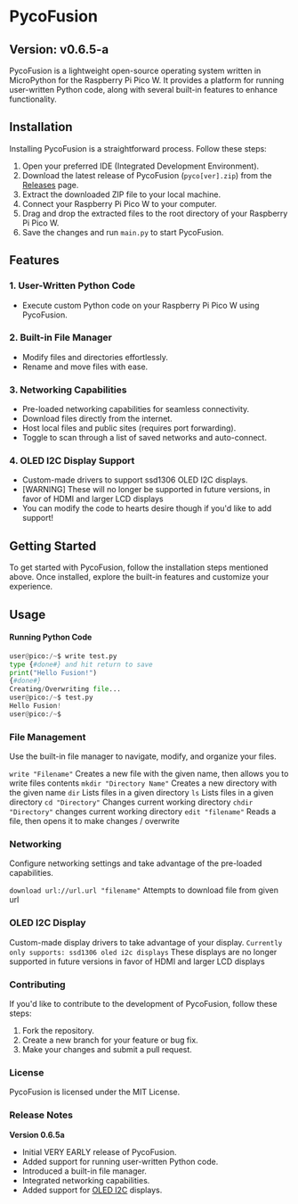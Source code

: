 # PycoFusion

## Version: v0.6.5-a

PycoFusion is a lightweight open-source operating system written in MicroPython for the Raspberry Pi Pico W. It provides a platform for running user-written Python code, along with several built-in features to enhance functionality.

## Installation

Installing PycoFusion is a straightforward process. Follow these steps:

1. Open your preferred IDE (Integrated Development Environment).
2. Download the latest release of PycoFusion (`pyco[ver].zip`) from the [Releases](https://github.com/DaSh1101/pyco-fusion/releases) page.
3. Extract the downloaded ZIP file to your local machine.
4. Connect your Raspberry Pi Pico W to your computer.
5. Drag and drop the extracted files to the root directory of your Raspberry Pi Pico W.
6. Save the changes and run `main.py` to start PycoFusion.

## Features

### 1. User-Written Python Code
- Execute custom Python code on your Raspberry Pi Pico W using PycoFusion.

### 2. Built-in File Manager
- Modify files and directories effortlessly.
- Rename and move files with ease.

### 3. Networking Capabilities
- Pre-loaded networking capabilities for seamless connectivity.
- Download files directly from the internet.
- Host local files and public sites (requires port forwarding).
- Toggle to scan through a list of saved networks and auto-connect.

### 4. OLED I2C Display Support
- Custom-made drivers to support ssd1306 OLED I2C displays.
- [WARNING] These will no longer be supported in future versions, in favor of HDMI and larger LCD displays
- You can modify the code to hearts desire though if you'd like to add support!
## Getting Started

To get started with PycoFusion, follow the installation steps mentioned above. Once installed, explore the built-in features and customize your experience.

## Usage

#### Running Python Code
```python
user@pico:/~$ write test.py
type {#done#} and hit return to save
print("Hello Fusion!")
{#done#}
Creating/Overwriting file...
user@pico:/~$ test.py
Hello Fusion!
user@pico:/~$
```

### File Management
Use the built-in file manager to navigate, modify, and organize your files.

`write "Filename"` Creates a new file with the given name, then allows you to write files contents
`mkdir "Directory Name"` Creates a new directory with the given name
`dir` Lists files in a given directory
`ls` Lists files in a given directory
`cd "Directory"` Changes current working directory
`chdir "Directory"` changes current working directory
`edit "filename"` Reads a file, then opens it to make changes / overwrite

### Networking
Configure networking settings and take advantage of the pre-loaded capabilities.

`download url://url.url "filename"` Attempts to download file from given url

### OLED I2C Display
Custom-made display drivers to take advantage of your display.
`Currently only supports: ssd1306 oled i2c displays`
These displays are no longer supported in future versions in favor of HDMI and larger LCD displays

### Contributing
If you'd like to contribute to the development of PycoFusion, follow these steps:

1. Fork the repository.
2. Create a new branch for your feature or bug fix.
3. Make your changes and submit a pull request.

### License
PycoFusion is licensed under the MIT License.

### Release Notes
**Version 0.6.5a**
- Initial VERY EARLY release of PycoFusion.
- Added support for running user-written Python code.
- Introduced a built-in file manager.
- Integrated networking capabilities.
- Added support for [OLED I2C](https://www.amazon.com/dp/B06XRBTBTB/) displays.
